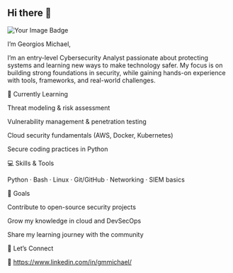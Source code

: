 ## Hi there 👋

<img src="https://tryhackme-badges.s3.amazonaws.com/GM4saken.png?" alt="Your Image Badge" />



I’m Georgios Michael, 

I’m an entry-level Cybersecurity Analyst passionate about protecting systems and learning new ways to make technology safer. My focus is on building strong foundations in security, while gaining hands-on experience with tools, frameworks, and real-world challenges.

🌱 Currently Learning

Threat modeling & risk assessment

Vulnerability management & penetration testing

Cloud security fundamentals (AWS, Docker, Kubernetes)

Secure coding practices in Python

💻 Skills & Tools

Python · Bash · Linux · Git/GitHub · Networking · SIEM basics

🎯 Goals

Contribute to open-source security projects

Grow my knowledge in cloud and DevSecOps

Share my learning journey with the community

🤝 Let’s Connect

💼 https://www.linkedin.com/in/gmmichael/
